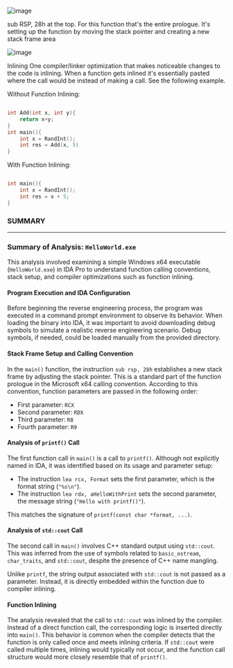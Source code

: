 ![image](https://github.com/user-attachments/assets/e63fc3f5-a7c9-4e88-a1a2-45a1c757494d)



sub RSP, 28h at the top. For this function that's the entire prologue. It's setting up the function by moving the stack pointer and creating a new stack frame area


![image](https://github.com/user-attachments/assets/1fbd14ec-1f2a-483c-84fb-e5ca5876a00a)



Inlining
One compiler/linker optimization that makes noticeable changes to the code is inlining. When a function gets inlined it's essentially pasted where the call would be instead of making a call. See the following example.

Without Function Inlining:
```c

int Add(int x, int y){
    return x+y;
}
int main(){
    int x = RandInt();
    int res = Add(x, 5)
}

```

With Function Inlining:
```c

int main(){
    int x = RandInt();
    int res = x + 5;
}

```




### SUMMARY


---

### Summary of Analysis: `HelloWorld.exe`

This analysis involved examining a simple Windows x64 executable (`HelloWorld.exe`) in IDA Pro to understand function calling conventions, stack setup, and compiler optimizations such as function inlining.

#### Program Execution and IDA Configuration

Before beginning the reverse engineering process, the program was executed in a command prompt environment to observe its behavior. When loading the binary into IDA, it was important to avoid downloading debug symbols to simulate a realistic reverse engineering scenario. Debug symbols, if needed, could be loaded manually from the provided directory.

#### Stack Frame Setup and Calling Convention

In the `main()` function, the instruction `sub rsp, 28h` establishes a new stack frame by adjusting the stack pointer. This is a standard part of the function prologue in the Microsoft x64 calling convention. According to this convention, function parameters are passed in the following order:

* First parameter: `RCX`
* Second parameter: `RDX`
* Third parameter: `R8`
* Fourth parameter: `R9`

#### Analysis of `printf()` Call

The first function call in `main()` is a call to `printf()`. Although not explicitly named in IDA, it was identified based on its usage and parameter setup:

* The instruction `lea rcx, Format` sets the first parameter, which is the format string (`"%s\n"`).
* The instruction `lea rdx, aHelloWithPrint` sets the second parameter, the message string (`"Hello with printf()"`).

This matches the signature of `printf(const char *format, ...)`.

#### Analysis of `std::cout` Call

The second call in `main()` involves C++ standard output using `std::cout`. This was inferred from the use of symbols related to `basic_ostream`, `char_traits`, and `std::cout`, despite the presence of C++ name mangling.

Unlike `printf`, the string output associated with `std::cout` is not passed as a parameter. Instead, it is directly embedded within the function due to compiler inlining.

#### Function Inlining

The analysis revealed that the call to `std::cout` was inlined by the compiler. Instead of a direct function call, the corresponding logic is inserted directly into `main()`. This behavior is common when the compiler detects that the function is only called once and meets inlining criteria. If `std::cout` were called multiple times, inlining would typically not occur, and the function call structure would more closely resemble that of `printf()`.



